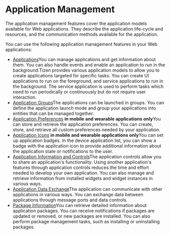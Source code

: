 # Application Management

The application management features cover the application models available for Web applications. They describe the application life-cycle and resources, and the communication methods available for the application.

You can use the following application management features in your Web applications:

- [Applications](./app-management/applications-w.md)You can manage applications and get information about them. You can also handle events and enable an application to run in the background.Tizen provides various application models to allow you to create applications targeted for specific tasks. You can create UI applications to run on the foreground, and service applications to run in the background. The service application is used to perform tasks which need to run periodically or continuously but do not require user interaction.
- [Application Groups](./app-management/app-group-w.md)The applications can be launched in groups. You can define the application launch mode and group your applications into entities that can be managed together.
- [Application Preferences](./app-management/preference_w.htm) **in mobile and wearable applications only**You can store and retrieve the application preferences. You can create, store, and retrieve all custom preferences needed by your application.
- [Application Icons](./app-management/app-icons-w.md) **in mobile and wearable applications only**You can set up application badges. In the device application list, you can show a badge with the application icon to provide additional information about the application state or notifications to the user.
- [Application Information and Controls](./app-management/app-info-control-w.md)The application controls allow you to share an application's functionality. Using another application's features through application controls reduces the time and effort needed to develop your own application. You can also manage and retrieve information from installed widgets and widget instances in various ways.
- [Application Data Exchange](./app-management/app-communication-w.md)The application can communicate with other applications in various ways. You can exchange data between applications through message ports and data controls.
- [Package Information](./app-management/packages-w.md)You can retrieve detailed information about application packages. You can receive notifications if packages are updated or removed, or new packages are installed. You can also perform package management tasks, such as installing or uninstalling packages.